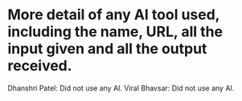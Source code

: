 # More detail of any AI tool used, including the name, URL, all the input given and all the output received.  
Dhanshri Patel: Did not use any AI.
Viral Bhavsar: Did not use any AI.
